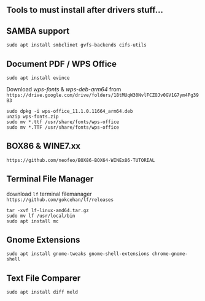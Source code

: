## Tools to must install after drivers stuff...

## SAMBA support
`sudo apt install smbclinet gvfs-backends cifs-utils`

## Document PDF / WPS Office
`sudo apt install evince`

Download _wps-fonts_ & _wps-deb-arm64_ from `https://drive.google.com/drive/folders/18tMUqW30NvlFCZOJv0GV1G7ym4Pg39B3`
```
sudo dpkg -i wps-office_11.1.0.11664_arm64.deb
unzip wps-fonts.zip
sudo mv *.ttf /usr/share/fonts/wps-office
sudo mv *.TTF /usr/share/fonts/wps-office
```

## BOX86 & WINE7.xx
`https://github.com/neofeo/BOX86-BOX64-WINEx86-TUTORIAL`

## Terminal File Manager
download `lf` terminal filemanager `https://github.com/gokcehan/lf/releases` 
```
tar -xvf lf-linux-amd64.tar.gz
sudo mv lf /usr/local/bin
sudo apt install mc
```

## Gnome Extensions 
```
sudo apt install gnome-tweaks gnome-shell-extensions chrome-gnome-shell
```

## Text File Comparer
```
sudo apt install diff meld
```
